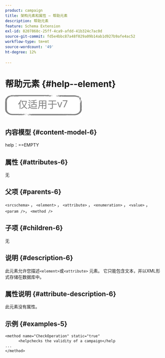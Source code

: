```yaml
---
product: campaign
title: 架构元素和属性 — 帮助元素
description: 帮助元素
feature: Schema Extension
exl-id: 8207868c-25ff-4ca9-afdd-41b324c7ac0d
source-git-commit: fd5e4bbc87a48f029a09b14ab1d927b9afe4ac52
workflow-type: tm+mt
source-wordcount: '49'
ht-degree: 12%

---
```


# 帮助元素 {#help--element}

![](../../../assets/v7-only.svg)

## 内容模型 {#content-model-6}

help：==EMPTY

## 属性 {#attributes-6}

无

## 父项 {#parents-6}

`<srcschema>` ， `<element>`   ，   `<attribute>`    ，    `<enumeration>`     ，     `<value>`      ，     `<param />`，      `<method />`

## 子项 {#children-6}

无

## 说明 {#description-6}

此元素允许您描述`<element>`或`<attribute>`   元素。 它只能包含文本，并以XML形式存储在数据库中。

## 属性说明 {#attribute-description-6}

此元素没有属性。

## 示例 {#examples-5}

```
<method name="CheckOperation" static="true"
      <helpchecks the validity of a campaign</help
...
</method> 
```
